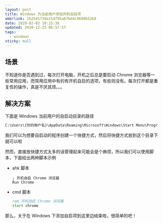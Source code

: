 ```yaml
---
layout: post
title: Windows 为当前用户添加开机自启项
abbrlink: 1b2541739a154f95a67bd4c9690b52b9
date: 2020-02-02 10:15:38
updated: 2020-12-25 06:57:57
tags:
  - windows
sticky: null
---
```


## 场景

不知道你是否遇到过，每次打开电脑，开机之后总是要启动 Chrome 浏览器等一些常用应用，而常用应用中有的有开机自启的选项，有些则没有。每次打开都是重复性的操作，真是不厌其烦。。。

## 解决方案

下面是 Windows 当前用户的自启动目录的路径

```cmd
C:\Users\{你的用户名}\AppData\Roaming\Microsoft\Windows\Start Menu\Programs\Startup
```

我们可以为想要自启动的程序创建一个快捷方式，然后将快捷方式放到这个目录下就可以啦

然而，直接放快捷方式太多的话管理起来可能会是个麻烦，所以我们可以使用脚本，下面给出两种脚本示例

- ahk 脚本

  ```ahk
  ; 开机自启 Chrome 浏览器
  Run Chrome
  ```

- cmd 脚本

  ```cmd
  rem 开机自启 Chrome 浏览器
  start chrome
  ```

那么，关于在 Windows 下添加自启项到这里边结束啦，很简单的吧！

